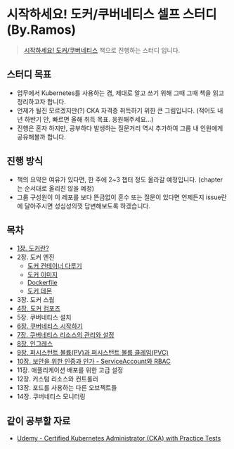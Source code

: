 # 시작하세요! 도커/쿠버네티스 셀프 스터디 (By.Ramos)
> [시작하세요! 도커/쿠버네티스](https://www.yes24.com/Product/Goods/93765519) 책으로 진행하는 스터디 입니다.

## 스터디 목표
- 업무에서 Kubernetes를 사용하는 겸, 제대로 알고 쓰기 위해 그때 그때 책을 읽고 정리하고자 합니다.
- 언제가 될진 모르겠지만(?) CKA 자격증 취득하기 위한 큰 그림입니다. (적어도 내년 하반기 안, 빠르면 올해 취득 목표. 응원해주세요...)
- 진행은 혼자 하지만, 공부하다 발생하는 질문거리 역시 추가하여 그룹 내 인원에게 공유해볼까 합니다.

## 진행 방식
- 책의 요약은 여유가 있다면, 한 주에 2~3 챕터 정도 올라갈 예정입니다. (chapter는 순서대로 올리진 않을 예정)
- 그룹 구성원이 이 레포를 보다 뜬금없이 훈수 또는 질문이 있다면 언제든지 issue란에 달아주시면 성심성의껏 답변해보도록 하겠습니다.

## 목차
- [1장. 도커란?](./contents/chapter01.md)
- 2장. 도커 엔진
  - [도커 컨테이너 다루기](./contents/chapter02(1).md)
  - [도커 이미지](./contents/chapter02(2).md)
  - [Dockerfile](./contents/chapter02(3).md)
  - [도커 데몬](./contents/chapter02(4).md)
- 3장. 도커 스웜
- [4장. 도커 컴포즈](./contents/chapter04.md)
- 5장. 쿠버네티스 설치
- [6장. 쿠버네티스 시작하기](./contents/chapter06.md)
- [7장. 쿠버네티스 리소스의 관리와 설정](./contents/chapter07.md)
- [8장. 인그레스](./contents/chapter08.md)
- [9장. 퍼시스턴트 볼륨(PV)과 퍼시스턴트 볼륨 클레임(PVC)](./contents/chapter09.md)
- [10장. 보안을 위한 인증과 인가 - ServiceAccount와 RBAC](./contents/chapter10.md)
- 11장. 애플리케이션 배포를 위한 고급 설정
- 12장. 커스텀 리소스와 컨트롤러
- 13장. 포드를 사용하는 다른 오브젝트들
- 14장. 쿠버네티스 모니터링

## 같이 공부할 자료
- [Udemy - Certified Kubernetes Administrator (CKA) with Practice Tests](https://www.udemy.com/course/certified-kubernetes-administrator-with-practice-tests/)
